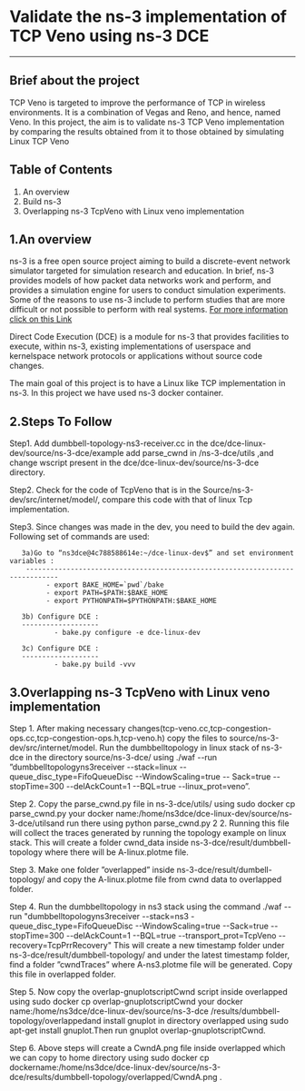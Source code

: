 #  Validate the ns-3 implementation of TCP Veno using ns-3 DCE
--------------------

Brief about the project
------------------------
TCP Veno is  targeted to improve the performance of TCP in wireless
environments. It is a combination of Vegas and Reno, and hence, named Veno. In this
project, the aim is to validate ns-3 TCP Veno implementation by comparing the results
obtained from it to those obtained by simulating Linux TCP Veno

Table of Contents
---------------------
1. An overview
2. Build ns-3
3. Overlapping ns-3 TcpVeno with Linux veno implementation

1.An overview
----------------
ns-3 is a free open source project aiming to build a discrete-event
network simulator targeted for simulation research and education.
In brief, ns-3 provides models of how packet data networks work and perform, 
and provides a simulation engine for users to conduct simulation experiments. 
Some of the reasons to use ns-3 include to perform studies that are more difficult 
or not possible to perform with real systems.
[For more information click on this Link](http://www.nsnam.org)

Direct Code Execution (DCE) is a module for ns-3 that provides facilities to execute,
within ns-3, existing implementations of userspace and kernelspace network protocols or 
applications without source code changes.

The main goal of this project is to have a Linux like TCP implementation in ns-3.
In this project we have used ns-3 docker container.

2.Steps To Follow
--------------------
Step1. Add dumbbell-topology-ns3-receiver.cc in the dce/dce-linux-dev/source/ns-3-dce/example 
       add parse_cwnd in /ns-3-dce/utils ,and change wscript present in the dce/dce-linux-dev/source/ns-3-dce directory.

Step2. Check for the code of TcpVeno that is in the Source/ns-3-dev/src/internet/model/,
        compare this code with that of linux Tcp implementation.
        
Step3. Since changes was made in  the dev, you need to build the dev again.
       Following set of commands are used:
       
       3a)Go to “ns3dce@4c788588614e:~/dce-linux-dev$” and set environment variables :
        ------------------------------------------------------------------------------
             - export BAKE_HOME=`pwd`/bake
             - export PATH=$PATH:$BAKE_HOME
             - export PYTHONPATH=$PYTHONPATH:$BAKE_HOME
       
       3b) Configure DCE :
       -------------------
               - bake.py configure -e dce-linux-dev
       
       3c) Configure DCE :
       -------------------   
               - bake.py build -vvv
               
 3.Overlapping ns-3 TcpVeno with Linux veno implementation
 -------------------------------------------------------------
Step 1. After making necessary changes(tcp-veno.cc,tcp-congestion-ops.cc,tcp-congestion-ops.h,tcp-veno.h)
          copy the files to source/ns-3-dev/src/internet/model.
          Run the dumbbelltopology in linux stack of ns-3-dce in the directory source/ns-3-dce/ using
         ./waf --run ”dumbbelltopologyns3receiver --stack=linux --queue_disc_type=FifoQueueDisc --WindowScaling=true
          -- Sack=true --stopTime=300 --delAckCount=1 --BQL=true --linux_prot=veno”. 

 Step 2. Copy the parse_cwnd.py file in ns-3-dce/utils/ using sudo docker cp parse_cwnd.py your docker     name:/home/ns3dce/dce-linux-dev/source/ns-3-dce/utilsand run there using python parse_cwnd.py 2 2.
 Running this file will collect the traces generated by running the topology example on linux stack. This will create a   folder cwnd_data inside ns-3-dce/result/dumbbell-topology where there will be A-linux.plotme file.
 
 Step 3.   Make one folder ”overlapped” inside ns-3-dce/result/dumbell-topology/ and copy the 
            A-linux.plotme file from cwnd data to overlapped folder.
 
 Step 4. Run the dumbbelltopology in ns3 stack using the command
          ./waf --run "dumbbelltopologyns3receiver --stack=ns3 -queue_disc_type=FifoQueueDisc --WindowScaling=true 
          --Sack=true --stopTime=300 --delAckCount=1 --BQL=true --transport_prot=TcpVeno --recovery=TcpPrrRecovery"
           This will create a new timestamp folder under ns-3-dce/result/dumbbell-topology/ and under 
           the latest timestamp folder, find a folder ”cwndTraces” where A-ns3.plotme file will be generated.
           Copy this file in overlapped folder.
          
 Step 5.  Now copy the overlap-gnuplotscriptCwnd script inside overlapped using sudo docker 
          cp overlap-gnuplotscriptCwnd your  docker name:/home/ns3dce/dce-linux-dev/source/ns-3-dce 
          /results/dumbbell-topology/overlappedand install gnuplot in directory overlapped using 
           sudo apt-get install gnuplot.Then run gnuplot overlap-gnuplotscriptCwnd.
 
 Step 6. Above steps will create a CwndA.png file inside overlapped which we can copy to home directory
        using sudo docker cp dockername:/home/ns3dce/dce-linux-dev/source/ns-3-dce/results/dumbbell-topology/overlapped/CwndA.png .
         
               
               
